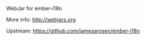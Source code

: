 WebJar for ember-i18n

More info: http://webjars.org

Upstream: https://github.com/jamesarosen/ember-i18n
